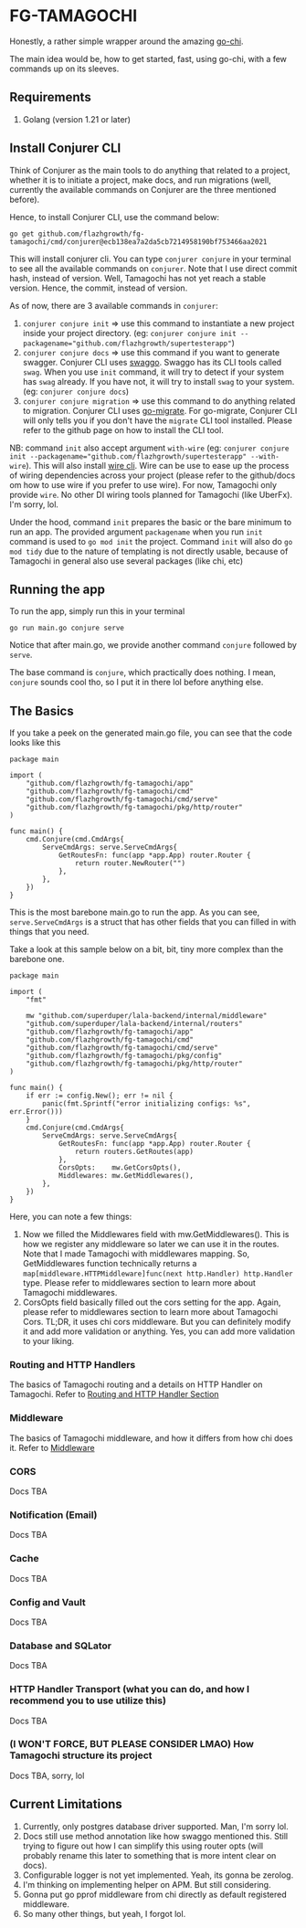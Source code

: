 # FG-TAMAGOCHI
Honestly, a rather simple wrapper around the amazing [go-chi](https://github.com/go-chi/chi).

The main idea would be, how to get started, fast, using go-chi, with a few commands up on its sleeves.

## Requirements
1. Golang (version 1.21 or later)

## Install Conjurer CLI
Think of Conjurer as the main tools to do anything that related to a project, whether it is to initiate a project, make docs, and run migrations (well, currently the available commands on Conjurer are the three mentioned before).

Hence, to install Conjurer CLI, use the command below:
```
go get github.com/flazhgrowth/fg-tamagochi/cmd/conjurer@ecb138ea7a2da5cb7214958190bf753466aa2021
```
This will install conjurer cli. You can type `conjurer conjure` in your terminal to see all the available commands on `conjurer`. Note that I use direct commit hash, instead of version. Well, Tamagochi has not yet reach a stable version. Hence, the commit, instead of version.

As of now, there are 3 available commands in `conjurer`:
1. `conjurer conjure init` => use this command to instantiate a new project inside your project directory. (eg: `conjurer conjure init --packagename="github.com/flazhgrowth/supertesterapp"`)
2. `conjurer conjure docs` => use this command if you want to generate swagger. Conjurer CLI uses [swaggo](https://github.com/swaggo/swag). Swaggo has its CLI tools called `swag`. When you use `init` command, it will try to detect if your system has `swag` already. If you have not, it will try to install `swag` to your system. (eg: `conjurer conjure docs`)
3. `conjurer conjure migration` => use this command to do anything related to migration. Conjurer CLI uses [go-migrate](https://github.com/golang-migrate/migrate/tree/master/cmd/migrate). For go-migrate, Conjurer CLI will only tells you if you don't have the `migrate` CLI tool installed. Please refer to the github page on how to install the CLI tool.

NB: command `init` also accept argument `with-wire` (eg: `conjurer conjure init --packagename="github.com/flazhgrowth/supertesterapp" --with-wire`). This will also install [wire cli](github.com/google/wire/cmd/wire@latest). Wire can be use to ease up the process of wiring dependencies across your project (please refer to the github/docs om how to use wire if you prefer to use wire). For now, Tamagochi only provide `wire`. No other DI wiring tools planned for Tamagochi (like UberFx). I'm sorry, lol.

Under the hood, command `init` prepares the basic or the bare minimum to run an app. The provided argument `packagename` when you run `init` command is used to `go mod init` the project. Command `init` will also do `go mod tidy` due to the nature of templating is not directly usable, because of Tamagochi in general also use several packages (like chi, etc)

## Running the app
To run the app, simply run this in your terminal
```
go run main.go conjure serve
```

Notice that after main.go, we provide another command `conjure` followed by `serve`.

The base command is `conjure`, which practically does nothing. I mean, `conjure` sounds cool tho, so I put it in there lol before anything else.

## The Basics
If you take a peek on the generated main.go file, you can see that the code looks like this
```
package main

import (
	"github.com/flazhgrowth/fg-tamagochi/app"
	"github.com/flazhgrowth/fg-tamagochi/cmd"
	"github.com/flazhgrowth/fg-tamagochi/cmd/serve"
	"github.com/flazhgrowth/fg-tamagochi/pkg/http/router"
)

func main() {
	cmd.Conjure(cmd.CmdArgs{
		ServeCmdArgs: serve.ServeCmdArgs{
			GetRoutesFn: func(app *app.App) router.Router {
				return router.NewRouter("")
			},
		},
	})
}
```
This is the most barebone main.go to run the app. As you can see, `serve.ServeCmdArgs` is a struct that has other fields that you can filled in with things that you need.

Take a look at this sample below on a bit, bit, tiny more complex than the barebone one.
```
package main

import (
	"fmt"

	mw "github.com/superduper/lala-backend/internal/middleware"
	"github.com/superduper/lala-backend/internal/routers"
	"github.com/flazhgrowth/fg-tamagochi/app"
	"github.com/flazhgrowth/fg-tamagochi/cmd"
	"github.com/flazhgrowth/fg-tamagochi/cmd/serve"
	"github.com/flazhgrowth/fg-tamagochi/pkg/config"
	"github.com/flazhgrowth/fg-tamagochi/pkg/http/router"
)

func main() {
	if err := config.New(); err != nil {
		panic(fmt.Sprintf("error initializing configs: %s", err.Error()))
	}
	cmd.Conjure(cmd.CmdArgs{
		ServeCmdArgs: serve.ServeCmdArgs{
			GetRoutesFn: func(app *app.App) router.Router {
				return routers.GetRoutes(app)
			},
			CorsOpts:    mw.GetCorsOpts(),
			Middlewares: mw.GetMiddlewares(),
		},
	})
}
```
Here, you can note a few things:
1. Now we filled the Middlewares field with mw.GetMiddlewares(). This is how we register any middleware so later we can use it in the routes. Note that I made Tamagochi with middlewares mapping. So, GetMiddlewares function technically returns a `map[middleware.HTTPMiddleware]func(next http.Handler) http.Handler` type. Please refer to middlewares section to learn more about Tamagochi middlewares.
2. CorsOpts field basically filled out the cors setting for the app. Again, please refer to middlewares section to learn more about Tamagochi Cors. TL;DR, it uses chi cors middleware. But you can definitely modify it and add more validation or anything. Yes, you can add more validation to your liking.

### Routing and HTTP Handlers
The basics of Tamagochi routing and a details on HTTP Handler on Tamagochi. Refer to [Routing and HTTP Handler Section](./projectdocs/routing.md)

### Middleware
The basics of Tamagochi middleware, and how it differs from how chi does it. Refer to [Middleware](./projectdocs/middleware.md)

### CORS
Docs TBA

### Notification (Email)
Docs TBA

### Cache
Docs TBA

### Config and Vault
Docs TBA

### Database and SQLator
Docs TBA

### HTTP Handler Transport (what you can do, and how I recommend you to use utilize this)
Docs TBA

### (I WON'T FORCE, BUT PLEASE CONSIDER LMAO) How Tamagochi structure its project
Docs TBA, sorry, lol

## Current Limitations
1. Currently, only postgres database driver supported. Man, I'm sorry lol. 
2. Docs still use method annotation like how swaggo mentioned this. Still trying to figure out how I can simplify this using router opts (will probably rename this later to something that is more intent clear on docs).
3. Configurable logger is not yet implemented. Yeah, its gonna be zerolog.
4. I'm thinking on implementing helper on APM. But still considering.
5. Gonna put go pprof middleware from chi directly as default registered middleware.
6. So many other things, but yeah, I forgot lol.
